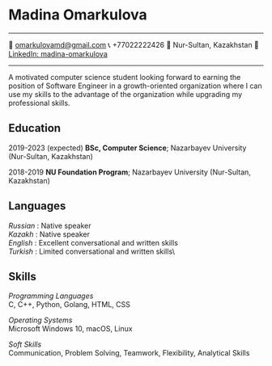 # **Madina Omarkulova**

----------------------------------------------
:e-mail: omarkulovamd@gmail.com      :telephone_receiver: +77022222426      :round_pushpin: Nur-Sultan, Kazakhstan
:link: [LinkedIn: madina-omarkulova](https://www.linkedin.com/in/madina-omarkulova/)

----------------------------------------------------------------------------------
A motivated computer science student looking forward to earning the position of Software Engineer in a growth-oriented organization where I can use my skills to the advantage of the organization while upgrading my professional skills.

**Education**
--------------

2019-2023 (expected)
                **BSc, Computer Science**; Nazarbayev University (Nur-Sultan, Kazakhstan)

2018-2019
                **NU Foundation Program**; Nazarbayev University (Nur-Sultan, Kazakhstan)

**Languages**
-------------
*Russian* :     Native speaker\
*Kazakh* :      Native speaker\
*English* :     Excellent conversational and written skills\
*Turkish* :     Limited conversational and written skills\

**Skills**
-------------
_Programming Languages_\
C, C++,  Python, Golang, HTML, CSS

_Operating Systems_\
Microsoft Windows 10, macOS, Linux

_Soft Skills_\
Communication, Problem Solving, Teamwork, Flexibility, Analytical Skills
